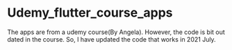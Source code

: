 # Udemy_flutter_course_apps
The apps are from a udemy course(By Angela).
However, the code is bit out dated in the course.
So, I have updated the code that works in 2021 July.
